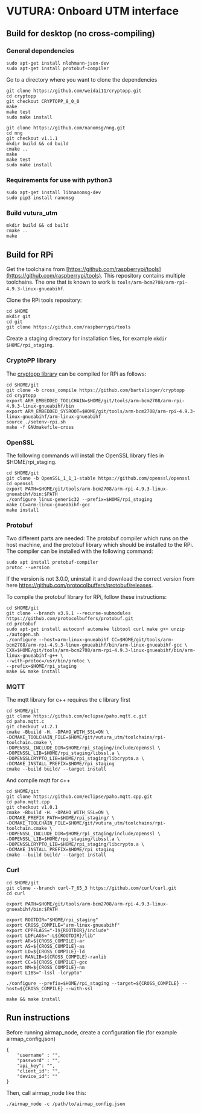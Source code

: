 # VUTURA: Onboard UTM interface

## Build for desktop (no cross-compiling)

### General dependencies
```
sudo apt-get install nlohmann-json-dev
sudo apt-get install protobuf-compiler
```

Go to a directory where you want to clone the dependencies

```
git clone https://github.com/weidai11/cryptopp.git
cd cryptopp
git checkout CRYPTOPP_8_0_0
make
make test
sudo make install
```

```
git clone https://github.com/nanomsg/nng.git
cd nng
git checkout v1.1.1
mkdir build && cd build
cmake ..
make
make test
sudo make install
```

### Requirements for use with python3
```
sudo apt-get install libnanomsg-dev
sudo pip3 install nanomsg
```

### Build vutura_utm
```
mkdir build && cd build
cmake ..
make
```

## Build for RPi

Get the toolchains from [https://github.com/raspberrypi/tools](https://github.com/raspberrypi/tools). This repository contains multiple toolchains. The one that is known to work is `tools/arm-bcm2708/arm-rpi-4.9.3-linux-gnueabihf`.

Clone the RPi tools repository:
```
cd $HOME
mkdir git
cd git
git clone https://github.com/raspberrypi/tools
```

Create a staging directory for installation files, for example `mkdir $HOME/rpi_staging`.

### CryptoPP library

The [cryptopp library](https://github.com/bartslinger/cryptopp) can be compiled for RPi as follows:

```
cd $HOME/git
git clone -b cross_compile https://github.com/bartslinger/cryptopp
cd cryptopp
export ARM_EMBEDDED_TOOLCHAIN=$HOME/git/tools/arm-bcm2708/arm-rpi-4.9.3-linux-gnueabihf/bin
export ARM_EMBEDDED_SYSROOT=$HOME/git/tools/arm-bcm2708/arm-rpi-4.9.3-linux-gnueabihf/arm-linux-gnueabihf
source ./setenv-rpi.sh
make -f GNUmakefile-cross
```

### OpenSSL

The following commands will install the OpenSSL library files in $HOME/rpi_staging.

```
cd $HOME/git
git clone -b OpenSSL_1_1_1-stable https://github.com/openssl/openssl
cd openssl
export PATH=$HOME/git/tools/arm-bcm2708/arm-rpi-4.9.3-linux-gnueabihf/bin:$PATH
./configure linux-generic32 --prefix=$HOME/rpi_staging
make CC=arm-linux-gnueabihf-gcc
make install
```

### Protobuf

Two different parts are needed: The protobuf compiler which runs on the host machine, and the protobuf library which should be installed to the RPi. The compiler can be installed with the following command:

```
sudo apt install protobuf-compiler
protoc --version
```

If the version is not 3.0.0, uninstall it and download the correct version from here https://github.com/protocolbuffers/protobuf/releases.

To compile the protobuf library for RPi, follow these instructions:

```
cd $HOME/git
git clone --branch v3.9.1 --recurse-submodules https://github.com/protocolbuffers/protobuf.git
cd protobuf
sudo apt-get install autoconf automake libtool curl make g++ unzip
./autogen.sh
./configure --host=arm-linux-gnueabihf CC=$HOME/git/tools/arm-bcm2708/arm-rpi-4.9.3-linux-gnueabihf/bin/arm-linux-gnueabihf-gcc \
CXX=$HOME/git/tools/arm-bcm2708/arm-rpi-4.9.3-linux-gnueabihf/bin/arm-linux-gnueabihf-g++ \
--with-protoc=/usr/bin/protoc \
--prefix=$HOME/rpi_staging
make && make install
```

### MQTT

The mqtt library for c++ requires the c library first

```
cd $HOME/git
git clone https://github.com/eclipse/paho.mqtt.c.git
cd paho.mqtt.c
git checkout v1.2.1
cmake -Bbuild -H. -DPAHO_WITH_SSL=ON \
-DCMAKE_TOOLCHAIN_FILE=$HOME/git/vutura_utm/toolchains/rpi-toolchain.cmake \
-DOPENSSL_INCLUDE_DIR=$HOME/rpi_staging/include/openssl \
-DOPENSSL_LIB=$HOME/rpi_staging/libssl.a \
-DOPENSSLCRYPTO_LIB=$HOME/rpi_staging/libcrypto.a \
-DCMAKE_INSTALL_PREFIX=$HOME/rpi_staging
cmake --build build/ --target install
```

And compile mqtt for c++

```
cd $HOME/git
git clone https://github.com/eclipse/paho.mqtt.cpp.git
cd paho.mqtt.cpp
git checkout v1.0.1
cmake -Bbuild -H. -DPAHO_WITH_SSL=ON \
-DCMAKE_PREFIX_PATH=$HOME/rpi_staging/ \
-DCMAKE_TOOLCHAIN_FILE=$HOME/git/vutura_utm/toolchains/rpi-toolchain.cmake \
-DOPENSSL_INCLUDE_DIR=$HOME/rpi_staging/include/openssl \
-DOPENSSL_LIB=$HOME/rpi_staging/libssl.a \
-DOPENSSLCRYPTO_LIB=$HOME/rpi_staging/libcrypto.a \
-DCMAKE_INSTALL_PREFIX=$HOME/rpi_staging
cmake --build build/ --target install
```

### Curl

```
cd $HOME/git
git clone --branch curl-7_65_3 https://github.com/curl/curl.git
cd curl

export PATH=$HOME/git/tools/arm-bcm2708/arm-rpi-4.9.3-linux-gnueabihf/bin:$PATH

export ROOTDIR="$HOME/rpi_staging"
export CROSS_COMPILE="arm-linux-gnueabihf"
export CPPFLAGS="-I${ROOTDIR}/include"
export LDFLAGS="-L${ROOTDIR}/lib"
export AR=${CROSS_COMPILE}-ar
export AS=${CROSS_COMPILE}-as
export LD=${CROSS_COMPILE}-ld
export RANLIB=${CROSS_COMPILE}-ranlib
export CC=${CROSS_COMPILE}-gcc
export NM=${CROSS_COMPILE}-nm
export LIBS="-lssl -lcrypto"

./configure --prefix=$HOME/rpi_staging --target=${CROSS_COMPILE} --host=${CROSS_COMPILE} --with-ssl

make && make install
```

## Run instructions

Before running airmap_node, create a configuration file (for example airmap_config.json)
```
{
    "username" : "",
    "password" : "",
    "api_key": "",
    "client_id": "",
    "device_id": ""
}
```

Then, call airmap_node like this:
```
./airmap_node -c /path/to/airmap_config.json
```
